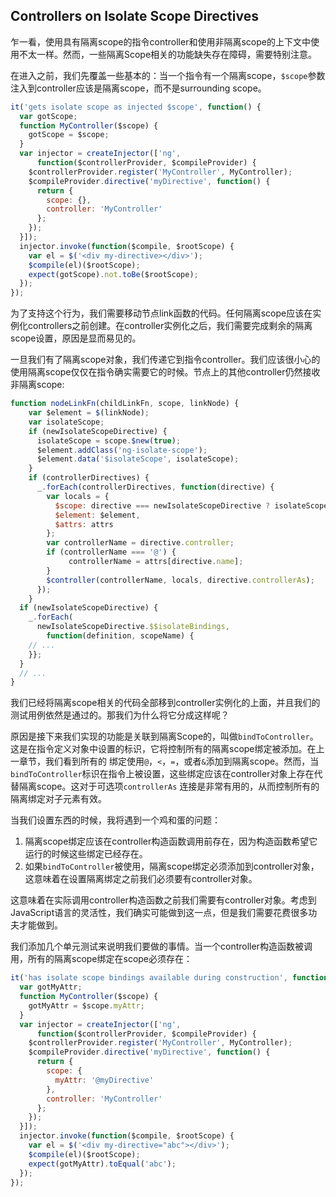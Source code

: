 ## Controllers on Isolate Scope Directives

乍一看，使用具有隔离scope的指令controller和使用非隔离scope的上下文中使用不太一样。然而，一些隔离Scope相关的功能缺失存在障碍，需要特别注意。

在进入之前，我们先覆盖一些基本的：当一个指令有一个隔离scope，`$scope`参数注入到controller应该是隔离scope，而不是surrounding scope。
```js
it('gets isolate scope as injected $scope', function() {
  var gotScope;
  function MyController($scope) {
    gotScope = $scope;
  }
  var injector = createInjector(['ng',
      function($controllerProvider, $compileProvider) {
    $controllerProvider.register('MyController', MyController);
    $compileProvider.directive('myDirective', function() {
      return {
        scope: {},
        controller: 'MyController'
      };
    }); 
  }]);
  injector.invoke(function($compile, $rootScope) {
    var el = $('<div my-directive></div>');
    $compile(el)($rootScope);
    expect(gotScope).not.toBe($rootScope);
  }); 
});
```
为了支持这个行为，我们需要移动节点link函数的代码。任何隔离scope应该在实例化controllers之前创建。在controller实例化之后，我们需要完成剩余的隔离scope设置，原因是显而易见的。

一旦我们有了隔离scope对象，我们传递它到指令controller。我们应该很小心的使用隔离scope仅仅在指令确实需要它的时候。节点上的其他controller仍然接收非隔离scope:
```js
function nodeLinkFn(childLinkFn, scope, linkNode) {
    var $element = $(linkNode);
    var isolateScope;
    if (newIsolateScopeDirective) {
      isolateScope = scope.$new(true);
      $element.addClass('ng-isolate-scope');
      $element.data('$isolateScope', isolateScope);
    }
    if (controllerDirectives) {
      _.forEach(controllerDirectives, function(directive) {
        var locals = {
          $scope: directive === newIsolateScopeDirective ? isolateScope : scope,
          $element: $element,
          $attrs: attrs
        };
        var controllerName = directive.controller;
        if (controllerName === '@') {
             controllerName = attrs[directive.name];
        }
        $controller(controllerName, locals, directive.controllerAs);
      });
    }
  if (newIsolateScopeDirective) {
    _.forEach(
      newIsolateScopeDirective.$$isolateBindings,
        function(definition, scopeName) {
    // ...
    }}; 
  }
  // ...
}
```
我们已经将隔离scope相关的代码全部移到controller实例化的上面，并且我们的测试用例依然是通过的。那我们为什么将它分成这样呢？

原因是接下来我们实现的功能是关联到隔离Scope的，叫做`bindToController`。这是在指令定义对象中设置的标识，它将控制所有的隔离scope绑定被添加。在上一章节，我们看到所有的
绑定使用`@`，`<`，`=`，或者`&`添加到隔离scope。然而，当`bindToController`标识在指令上被设置，这些绑定应该在controller对象上存在代替隔离scope。这对于可选项`controllerAs`
连接是非常有用的，从而控制所有的隔离绑定对子元素有效。

当我们设置东西的时候，我将遇到一个鸡和蛋的问题：
1. 隔离scope绑定应该在controller构造函数调用前存在，因为构造函数希望它运行的时候这些绑定已经存在。
2. 如果`bindToController`被使用，隔离scope绑定必须添加到controller对象，这意味着在设置隔离绑定之前我们必须要有controller对象。

这意味着在实际调用controller构造函数之前我们需要有controller对象。考虑到JavaScript语言的灵活性，我们确实可能做到这一点，但是我们需要花费很多功夫才能做到。

我们添加几个单元测试来说明我们要做的事情。当一个controller构造函数被调用，所有的隔离scope绑定在scope必须存在：
```js
it('has isolate scope bindings available during construction', function() {
  var gotMyAttr;
  function MyController($scope) {
    gotMyAttr = $scope.myAttr;
  }
  var injector = createInjector(['ng',
      function($controllerProvider, $compileProvider) {
    $controllerProvider.register('MyController', MyController);
    $compileProvider.directive('myDirective', function() {
      return {
        scope: {
          myAttr: '@myDirective'
        },
        controller: 'MyController'
      };
    }); 
  }]);
  injector.invoke(function($compile, $rootScope) {
    var el = $('<div my-directive="abc"></div>');
    $compile(el)($rootScope);
    expect(gotMyAttr).toEqual('abc');
  }); 
});	
```